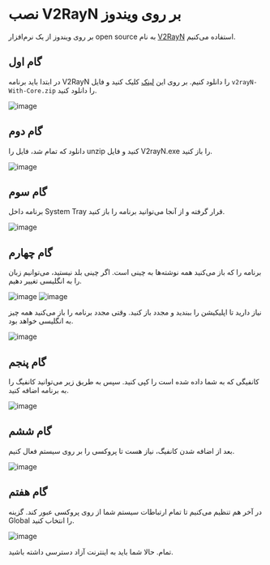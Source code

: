 # نصب V2RayN بر روی ویندوز

بر روی ویندوز از یک نرم‌افزار open source به نام [V2RayN](https://github.com/2dust/v2rayN) استفاده می‌کنیم.

## گام اول

در ابتدا باید برنامه V2RayN را دانلود کنیم. بر روی این [لینک](https://github.com/2dust/v2rayN/releases/tag/6.23) کلیک کنید و فایل ‍`v2rayN-With-Core.zip` را دانلود کنید. 

![image](https://github.com/iranxray/hope/assets/118040490/d6f1ad0c-5ecc-42f0-bdf3-5009337a7f43)


## گام دوم

دانلود که تمام شد، فایل را unzip‌ کنید و فایل V2rayN.exe را باز کنید. 


![image](https://user-images.githubusercontent.com/118040490/203481188-65c8bec6-54f8-48bb-8f3a-6ba36a06ca70.png)

## گام سوم

برنامه داخل System Tray قرار گرفته و از آنجا می‌توانید برنامه را باز کنید.

![image](https://user-images.githubusercontent.com/118040490/203481553-458b7981-bc98-4b7e-8ef9-b2b77017abd3.png)


## گام چهارم
برنامه را که باز می‌کنید همه نوشته‌ها به چینی است. اگر چینی بلد نیستید، می‌توانیم زبان را به انگلیسی تغییر دهیم.

![image](https://github.com/iranxray/hope/assets/118040490/4d568f66-092a-4f79-880e-191f829ff745)
![image](https://github.com/iranxray/hope/assets/118040490/3e6c2354-6c93-42da-a173-24509dee7082)


نیاز دارید تا اپلیکیشن را ببندید و مجدد باز کنید. وقتی مجدد برنامه را باز می‌کنید همه چیز به انگلیسی خواهد بود.

![image](https://github.com/iranxray/hope/assets/118040490/8cc6769b-da77-41de-91e9-402270e71891)

## گام پنجم

کانفیگی که به شما داده شده است را کپی کنید. سپس به طریق زیر می‌توانید کانفیگ را به برنامه اضافه کنید.

![image](https://github.com/iranxray/hope/assets/118040490/0763aefc-ed47-4cd8-bc1f-58da0e2bb89f)

## گام ششم
بعد از اضافه شدن کانفیگ، نیاز هست تا پروکسی را بر روی سیستم فعال کنیم.

![image](https://github.com/iranxray/hope/assets/118040490/80a6e8c3-cafa-4db6-bf72-af1c49c748b1)

## گام هفتم
در آخر هم تنظیم می‌کنیم تا تمام ارتباطات سیستم شما از روی پروکسی عبور کند. گزینه Global را انتخاب کنید.

![image](https://github.com/iranxray/hope/assets/118040490/2544b3fb-aef1-48ce-a849-d0632b8e8fb5)

تمام. حالا شما باید به اینترنت آزاد دسترسی داشته باشید.
